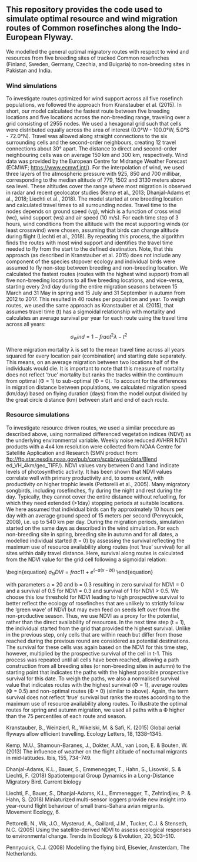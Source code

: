 ## This repository provides the code used to simulate optimal resource and wind migration routes of Common rosefinches along the Indo-European Flyway.

We modelled the general optimal migratory routes with respect to wind and resources from five breeding sites of tracked Common rosefinches (Finland, Sweden, Germany, Czechia, and Bulgaria) to non-breeding sites in Pakistan and India.

### Wind simulations

To investigate routes optimized for wind support across all five rosefinch populations, we followed the approach from Kranstauber et al. (2015). In short, our model calculated the fastest route between five breeding locations and five locations across the non-breeding range, traveling over a grid consisting of 2955 nodes. We used a hexagonal grid such that cells were distributed equally across the area of interest (0.0°W - 100.0°W, 5.0°S - 72.0°N). Travel was allowed along straight connections to the six surrounding cells and the second-order neighbours, creating 12 travel connections about 30° apart. The distance to direct and second-order neighbouring cells was on average 150 km and 300 km, respectively. Wind data was provided by the European Centre for Midrange Weather Forecast (ECMWF; https://www.ecmwf.int/). For the interpolation of wind, we used three layers of the atmospheric pressure with 925, 850 and 700 millibar, corresponding to the median altitude of 779, 1502 and 3130 meters above sea level. These altitudes cover the range where most migration is observed in radar and recent geolocator studies (Kemp et al., 2013; Dhanjal-Adams et al., 2018; Liechti et al., 2018).  The model started at one breeding location and calculated travel times to all surrounding nodes. Travel time to the nodes depends on ground speed (vg), which is a function of cross wind (wc), wind support (ws) and air speed (10 m/s). For each time step of 3 hours, wind conditions from the altitude with the most supporting winds (or least crosswind) were chosen, assuming that birds can change altitude during flight (Liechti et al., 2018). By repeating this process, the algorithm finds the routes with most wind support and identifies the travel time needed to fly from the start to the defined destination. Note, that this approach (as described in Kranstauber et al. 2015) does not include any component of the species stopover ecology and individual birds were assumed to fly non-stop between breeding and non-breeding location.  We calculated the fastest routes (routes with the highest wind support) from all five non-breeding locations to all five breeding locations, and vice-versa, starting every 2nd day during the entire migration seasons between 15 March and 31 May in spring and 15 July and 31 September in autumn from 2012 to 2017. This resulted in 40 routes per population and year. To weigh routes, we used the same approach as Kranstauber et al. (2015), that assumes travel time (t) has a sigmoidal relationship with mortality and calculates an average survival per year for each route using the travel time across all years:

$$\sigma_wind= 1 -  frac{t^2}{\lambda - t^2}$$

Where migration mortality λ is set to the mean travel time across all years squared for every location pair (combination) and starting date separately. This means, on an average migration between two locations half of the individuals would die. It is important to note that this measure of mortality does not reflect ‘true’ mortality but ranks the tracks within the continuum from optimal (Ф = 1) to sub-optimal (Ф = 0). To account for the differences in migration distance between populations, we calculated migration speed (km/day) based on flying duration (days) from the model output divided by the great circle distance (km) between start and end of each route.

### Resource simulations
To investigate resource driven routes, we used a similar procedure as described above, using normalized differenced vegetation indices (NDVI) as the underlying environmental variable. Weekly noise reduced AVHRR NDVI products with a 4x4 km resolution were collected from NOAA Centre for Satellite Application and Research (SMN product from: ftp://ftp.star.nesdis.noaa.gov/pub/corp/scsb/wguo/data/Blend ed_VH_4km/geo_TIFF/). NDVI values vary between 0 and 1 and indicate levels of photosynthetic activity. It has been shown that NDVI values correlate well with primary productivity and, to some extent, with productivity on higher trophic levels (Pettorelli et al., 2005). Many migratory songbirds, including rosefinches, fly during the night and rest during the day. Typically, they cannot cover the entire distance without refuelling, for which they need extended (>1day) stopping periods at suitable locations. We here assumed that individual birds can fly approximately 10 hours per day with an average ground speed of 15 meters per second (Pennycuick, 2008), i.e. up to 540 km per day. During the migration periods, simulation started on the same days as described in the wind simulation. For each non-breeding site in spring, breeding site in autumn and for all dates, a modelled individual started (t = 0) by assessing the survival reflecting the maximum use of resource availability along routes (not ‘true’ survival) for all sites within daily travel distance. Here, survival along routes is calculated from the NDVI value for the grid cell following a sigmoidal relation:

\begin{equation}
$\sigma_NDVI =  frac{1}{1 + e^(-a(x-b))}$
\end{equation}

with parameters a = 20 and b = 0.3 resulting in zero survival for NDVI = 0 and a survival of 0.5 for NDVI = 0.3 and survival of 1 for NDVI > 0.5. We choose this low threshold for NDVI leading to high prospective survival to better reflect the ecology of rosefinches that are unlikely to strictly follow the ‘green wave’ of NDVI but may even feed on seeds left over from the non-productive season. Thus, we use NDVI as a proxy for the potential, rather than the direct availability of resources. In the next time step (t = 1), the individual started from the grid that provided the highest survival. Unlike in the previous step, only cells that are within reach but differ from those reached during the previous round are considered as potential destinations. The survival for these cells was again based on the NDVI for this time step, however, multiplied by the prospective survival of the cell in t-1. This process was repeated until all cells have been reached, allowing a path construction from all breeding sites (or non-breeding sites in autumn) to the starting point that indicates the paths with the highest possible prospective survival for this date. To weigh the paths, we also a normalised survival value that indicates routes with the highest survival (Ф = 1), average routes (Ф = 0.5) and non-optimal routes (Ф = 0) (similar to above). Again, the term survival does not reflect ‘true’ survival but ranks the routes according to the maximum use of resource availability along routes. To illustrate the optimal routes for spring and autumn migration, we used all paths with a Ф higher than the 75 percentiles of each route and season.


Kranstauber, B., Weinzierl, R., Wikelski, M. & Safi, K. (2015) Global aerial flyways allow efficient travelling. Ecology Letters, 18, 1338–1345.

Kemp, M.U., Shamoun-Baranes, J., Dokter, A.M., van Loon, E. & Bouten, W. (2013) The influence of weather on the flight altitude of nocturnal migrants in mid-latitudes. Ibis, 155, 734–749.

Dhanjal-Adams, K.L., Bauer, S., Emmenegger, T., Hahn, S., Lisovski, S. & Liechti, F. (2018) Spatiotemporal Group Dynamics in a Long-Distance Migratory Bird. Current biology

Liechti, F., Bauer, S., Dhanjal-Adams, K.L., Emmenegger, T., Zehtindjiev, P. & Hahn, S. (2018) Miniaturized multi-sensor loggers provide new insight into year-round flight behaviour of small trans-Sahara avian migrants. Movement Ecology, 6.

Pettorelli, N., Vik, J.O., Mysterud, A., Gaillard, J.M., Tucker, C.J. & Stenseth, N.C. (2005) Using the satellite-derived NDVI to assess ecological responses to environmental change. Trends in Ecology & Evolution, 20, 503–510.

Pennycuick, C.J. (2008) Modelling the flying bird, Elsevier, Amsterdam, The Netherlands.